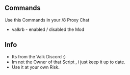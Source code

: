 ## Commands
Use this Commands in your /8 Proxy Chat
- valkrb - enabled / disabled the Mod



## Info
- Its from the Valk Discord :)
- Im not the Owner of that Script , i just keep it up to date.
- Use it at your own Risk. 
